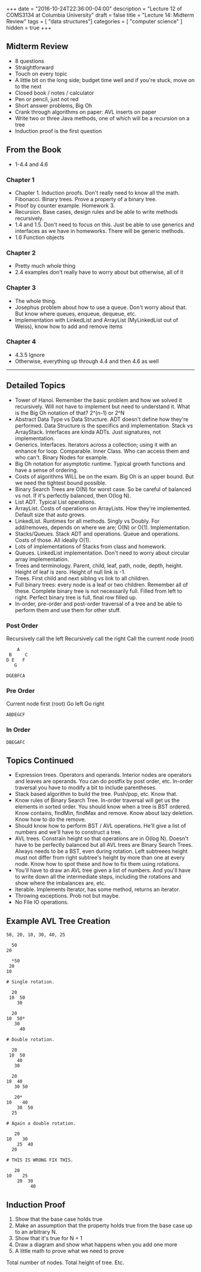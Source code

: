 +++
date = "2016-10-24T22:36:00-04:00"
description = "Lecture 12 of COMS3134 at Columbia University"
draft = false
title = "Lecture 14: Midterm Review"
tags = [ "data structures"]
categories = [ "computer science" ]
hidden = true
+++

## Midterm Review

  * 8 questions
  * Straightforward
  * Touch on every topic
  * A little bit on the long side; budget time well and if you're stuck, move
    on to the next
  * Closed book / notes / calculator
  * Pen or pencil, just not red
  * Short answer problems, Big Oh
  * Crank through algorithms on paper: AVL inserts on paper
  * Write two or three Java methods, one of which will be a recursion on a tree
  * Induction proof is the first question

## From the Book

  * 1-4.4 and 4.6

### Chapter 1

  * Chapter 1.  Induction proofs.  Don't really need to know all the math.
    Fibonacci.  Binary trees.  Prove a property of a binary tree.
  * Proof by counter example. Homework 3.
  * Recursion. Base cases, design rules and be able to write methods
    recursively.
  * 1.4 and 1.5.  Don't need to focus on this.  Just be able to use generics
    and interfaces as we have in homeworks.  There will be generic methods.
  * 1.6 Function objects

### Chapter 2

  * Pretty much whole thing
  * 2.4 examples don't really have to worry about but otherwise, all of it

### Chapter 3

  * The whole thing.
  * Josephus problem about how to use a queue.  Don't worry about that.  But
    know where queues, enqueue, dequeue, etc.
  * Implementation with LinkedList and ArrayList (MyLinkedList out of Weiss),
    know how to add and remove items

### Chapter 4

  * 4.3.5 Ignore
  * Otherwise, everything up through 4.4 and then 4.6 as well

---

## Detailed Topics

  * Tower of Hanoi.  Remember the basic problem and how we solved it
    recursively.  Will not have to implement but need to understand it.  What
    is the Big Oh notation of that?  2^(n-1) or 2^N
  * Abstract Data Type vs Data Structure.  ADT doesn't define how they're
    performed.  Data Structure is the specifics and implementation.  Stack vs
    ArrayStack.  Interfaces are kinda ADTs.  Just signatures, not
    implementation.
  * Generics.  Interfaces.  Iterators across a collection; using it with an
    enhance for loop.  Comparable. Inner Class.  Who can access them and who
    can't.  Binary Nodes for example.
  * Big Oh notation for asymptotic runtime.  Typical growth functions and have
    a sense of ordering.
  * Costs of algorithms WILL be on the exam.  Big Oh is an upper bound.  But we
    need the tightest bound possible.
  * Binary Search Trees are O(N) for worst case.  So be careful of balanced vs
    not.  If it's perfectly balanced, then O(log N).
  * List ADT.  Typical List operations.
  * ArrayList.  Costs of operations on ArrayLists.  How they're implemented.
    Default size that auto grows.
  * LinkedList.  Runtimes for all methods.  Singly vs Doubly.  For add/removes,
    depends on where we are; O(N) or O(1).  Implementation.
  * Stacks/Queues.  Stack ADT and operations.  Queue and operations.  Costs of
    those.  All ideally O(1).
  * Lots of implementations of Stacks from class and homework.
  * Queues. LinkedList implementation.  Don't need to worry about circular
    array implementation.
  * Trees and terminology.  Parent, child, leaf, path, node, depth, height.
    Height of leaf is zero.  Height of null link is -1.
  * Trees.  First child and next sibling vs link to all children.
  * Full binary trees: every node is a leaf or two children.  Remember all of
    these.  Complete binary tree is not necessarily full.  Filled from left to
    right.  Perfect binary tree is full, final row filled up.
  * In-order, pre-order and post-order traversal of a tree and be able to
    perform them and use them for other stuff.

### Post Order

Recursively call the left
Recursively call the right
Call the current node (root)

```
    A
 B     C
D E   F
   G
```

`DGEBFCA`

### Pre Order

Current node first (root)
Go left
Go right

`ABDEGCF`

### In Order

`DBEGAFC`


## Topics Continued

  * Expression trees.  Operators and operands.  Interior nodes are operators
    and leaves are operands.  You can do postfix by post order, etc.  In-order
    traversal you have to modify a bit to include parentheses.
  * Stack based algorithm to build the tree.  Push/pop, etc.  Know that.
  * Know rules of Binary Search Tree.  In-order traversal will get us the
    elements in sorted order.  You should know when a tree is BST ordered.
    Know contains, findMin, findMax and remove.  Know about lazy deletion.
    Know how to do the remove.
  * Should know how to perform BST / AVL operations.  He'll give a list of
    numbers and we'll have to construct a tree.
  * AVL trees.  Constrain height so that operations are in O(log N).  Doesn't
    have to be perfectly balanced but all AVL trees are Binary Search Trees.
    Always needs to be a BST, even during rotation.  Left subtreees height
    must not differ from right subtree's height by more than one at every
    node.  Know how to spot these and how to fix them using rotations.
  * You'll have to draw an AVL tree given a list of numbers.  And you'll have
    to write down all the intermediate steps, including the rotations and
    show where the imbalances are, etc.
  * Iterable.  Implements Iterator, has some method, returns an iterator.
  * Throwing exceptions. Prob not but maybe.
  * No File IO operations.

## Example AVL Tree Creation

`50, 20, 10, 30, 40, 25`

```
  50
20

  *50
 20
10

# Single rotation.

  20
 10  50
    30 

  20
10  50*
   30
     40

# Double rotation.

  20
 10  50
    40
   30

  20
10  40
   30 50

   20*
10    40
    30  50
  25

# Again a double rotation.

   20
10    30
    25  40
  20

# THIS IS WRONG FIX THIS.

   20
10    25
    20  30
         40
```

## Induction Proof

  1. Show that the base case holds true
  2. Make an assumption that the property holds true from the base case up to
     an arbitrary N.
  3. Show that it's true for N + 1
  4. Draw a diagram and show what happens when you add one more
  5. A little math to prove what we need to prove

Total number of nodes.  Total height of tree.  Etc.
